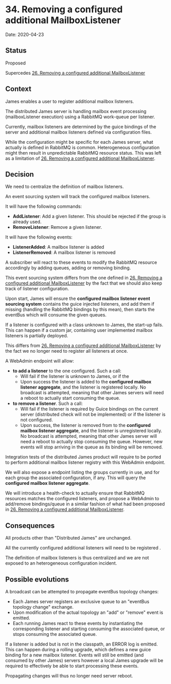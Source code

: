 # 34. Removing a configured additional MailboxListener

Date: 2020-04-23

## Status

Proposed

Supercedes [26. Removing a configured additional MailboxListener](0026-removing-configured-additional-mailboxListeners.md)

## Context

James enables a user to register additional mailbox listeners.

The distributed James server is handling mailbox event processing (mailboxListener execution) using a RabbitMQ work-queue
per listener.

Currently, mailbox listeners are determined by the guice bindings of the server and additional mailbox listeners defined
via configuration files.

While the configuration might be specific for each James server, what actually is defined in RabbitMQ is common. 
Heterogeneous configuration might then result in unpredictable RabbitMQ resource status. This was left as a limitation
of [26. Removing a configured additional MailboxListener](0026-removing-configured-additional-mailboxListeners.md).

## Decision

We need to centralize the definition of mailbox listeners.

An event sourcing system will track the configured mailbox listeners.

It will have the following commands:

 - **AddListener**: Add a given listener. This should be rejected if the group is already used.
 - **RemoveListener**: Remove a given listener.

It will have the following events:

 - **ListenerAdded**: A mailbox listener is added
 - **ListenerRemoved**: A mailbox listener is removed

A subscriber will react to these events to modify the RabbitMQ resource accordingly by adding queues, adding or removing
binding.

This event sourcing system differs from the one defined in
[26. Removing a configured additional MailboxListener](0026-removing-configured-additional-mailboxListeners.md) by the
fact that we should also keep track of listener configuration.

Upon start, James will ensure the **configured mailbox listener event sourcing system** contains the guice injected 
listeners, and add them if missing (handling the RabbitMQ bindings by this mean), then starts the eventBus which will
consume the given queues.

If a listener is configured with a class unknown to James, the start-up fails. This can happen if a custom jar, containing
user implemented mailbox listeners is partially deployed.

This differs from [26. Removing a configured additional MailboxListener](0026-removing-configured-additional-mailboxListeners.md)
by the fact we no longer need to register all listeners at once.

A WebAdmin endpoint will allow:

 - **to add a listener** to the one configured. Such a call:
    - Will fail if the listener is unknown to James, or if the 
    - Upon success the listener is added to the **configured mailbox listener aggregate**, and the listener is 
    registered locally. No broadcast is attempted, meaning that other James servers will need a reboot to actually start 
    consuming the queue.
 - **to remove a listener**. Such a call:
    - Will fail if the listener is required by Guice bindings on the current server (distributed check will not be 
    implemented) or if the listener is not configured.
    - Upon success, the listener is removed from to the **configured mailbox listener aggregate**, and the listener is 
    unregistered locally. No broadcast is attempted, meaning that other James server will need a reboot to actually stop 
    consuming the queue. However, new events will stop arriving in the queue as its binding will be removed.

Integration tests of the distributed James product will require to be ported to perform additional mailbox listener
registry with this WebAdmin endpoint.

We will also expose a endpoint listing the groups currently in use, and for each group the associated configuration, if 
any. This will query the **configured mailbox listener aggregate**.

We will introduce a health-check to actually ensure that RabbitMQ resources matches the configured listeners, and propose
a WebAdmin to add/remove bindings/queue in a similar fashion of what had been proposed in 
[26. Removing a configured additional MailboxListener](0026-removing-configured-additional-mailboxListeners.md).

## Consequences

All products other than "Distributed James" are unchanged.

All the currently configured additional listeners will need to be registered .

The definition of mailbox listeners is thus centralized and we are not exposed to an heterogeneous configuration 
incident.

## Possible evolutions

A broadcast can be attempted to propagate eventBus topology changes:

 - Each James server registers an exclusive queue to an "eventBus topology change" exchange.
 - Upon modification of the actual topology an "add" or "remove" event is emitted.
 - Each running James react to these events by instantiating the corresponding listener and starting consuming the 
 associated queue, or stops consuming the associated queue.
 
If a listener is added but is not in the classpath, an ERROR log is emitted. This can happen during a rolling upgrade,
which defines a new guice binding for a new mailbox listener. Events will still be emitted (and consumed by other James)
servers however a local James upgrade will be required to effectively be able to start processing these events. 

Propagating changes will thus no longer need server reboot.
